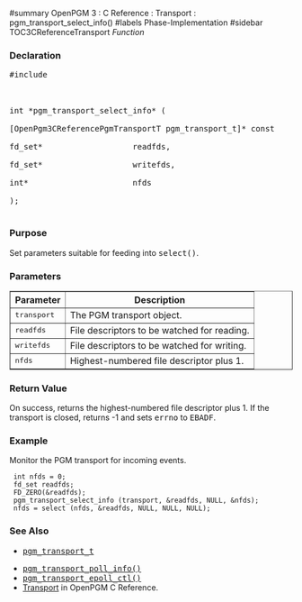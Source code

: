 ﻿#summary OpenPGM 3 : C Reference : Transport : pgm\_transport\_select\_info()
#labels Phase-Implementation
#sidebar TOC3CReferenceTransport
_Function_
### Declaration ###
<pre>
#include <pgm/pgm.h><br>
<br>
int *pgm_transport_select_info* (<br>
[OpenPgm3CReferencePgmTransportT pgm_transport_t]* const    transport,<br>
fd_set*                   readfds,<br>
fd_set*                   writefds,<br>
int*                      nfds<br>
);<br>
</pre>

### Purpose ###
Set parameters suitable for feeding into <tt>select()</tt>.

### Parameters ###

<table cellpadding='5' border='1' cellspacing='0'>
<tr>
<th>Parameter</th>
<th>Description</th>
</tr>
<tr>
<td><tt>transport</tt></td>
<td>The PGM transport object.</td>
</tr><tr>
<td><tt>readfds</tt></td>
<td>File descriptors to be watched for reading.</td>
</tr><tr>
<td><tt>writefds</tt></td>
<td>File descriptors to be watched for writing.</td>
</tr><tr>
<td><tt>nfds</tt></td>
<td>Highest-numbered file descriptor plus 1.</td>
</tr>
</table>

### Return Value ###
On success, returns the highest-numbered file descriptor plus 1.  If the transport is closed, returns -1 and sets <tt>errno</tt> to <tt>EBADF</tt>.

### Example ###
Monitor the PGM transport for incoming events.

```
 int nfds = 0;
 fd_set readfds;
 FD_ZERO(&readfds);
 pgm_transport_select_info (transport, &readfds, NULL, &nfds);
 nfds = select (nfds, &readfds, NULL, NULL, NULL);
```

### See Also ###
  * <tt><a href='OpenPgm3CReferencePgmTransportT.md'>pgm_transport_t</a></tt><br>
<ul><li><tt><a href='OpenPgm3CReferencePgmTransportPollInfo.md'>pgm_transport_poll_info()</a></tt><br>
</li><li><tt><a href='OpenPgm3CReferencePgmTransportEpollCtl.md'>pgm_transport_epoll_ctl()</a></tt><br>
</li><li><a href='OpenPgm3CReferenceTransport.md'>Transport</a> in OpenPGM C Reference.